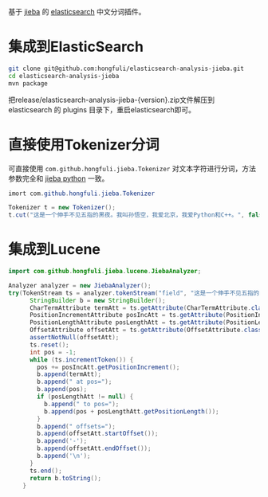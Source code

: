 基于 [jieba](https://github.com/fxsjy/jieba) 的 [elasticsearch](https://www.elastic.co/products/elasticsearch) 中文分词插件。

集成到ElasticSearch
=======

```bash
git clone git@github.com:hongfuli/elasticsearch-analysis-jieba.git
cd elasticsearch-analysis-jieba
mvn package
```
把release/elasticsearch-analysis-jieba-{version}.zip文件解压到 elasticsearch 的 plugins 目录下，重启elasticsearch即可。

直接使用Tokenizer分词
=======
可直接使用 `com.github.hongfuli.jieba.Tokenizer` 对文本字符进行分词，方法参数完全和 [jieba python](https://github.com/fxsjy/jieba) 一致。

```java
imort com.github.hongfuli.jieba.Tokenizer

Tokenizer t = new Tokenizer();
t.cut("这是一个伸手不见五指的黑夜。我叫孙悟空，我爱北京，我爱Python和C++。", false, true);
```

集成到Lucene
=======

```java
import com.github.hongfuli.jieba.lucene.JiebaAnalyzer;

Analyzer analyzer = new JiebaAnalyzer();
try(TokenStream ts = analyzer.tokenStream("field", "这是一个伸手不见五指的黑夜。我叫孙悟空，我爱北京，我爱Python和C++。")) {
      StringBuilder b = new StringBuilder();
      CharTermAttribute termAtt = ts.getAttribute(CharTermAttribute.class);
      PositionIncrementAttribute posIncAtt = ts.getAttribute(PositionIncrementAttribute.class);
      PositionLengthAttribute posLengthAtt = ts.getAttribute(PositionLengthAttribute.class);
      OffsetAttribute offsetAtt = ts.getAttribute(OffsetAttribute.class);
      assertNotNull(offsetAtt);
      ts.reset();
      int pos = -1;
      while (ts.incrementToken()) {
        pos += posIncAtt.getPositionIncrement();
        b.append(termAtt);
        b.append(" at pos=");
        b.append(pos);
        if (posLengthAtt != null) {
          b.append(" to pos=");
          b.append(pos + posLengthAtt.getPositionLength());
        }
        b.append(" offsets=");
        b.append(offsetAtt.startOffset());
        b.append('-');
        b.append(offsetAtt.endOffset());
        b.append('\n');
      }
      ts.end();
      return b.toString();
    }
```